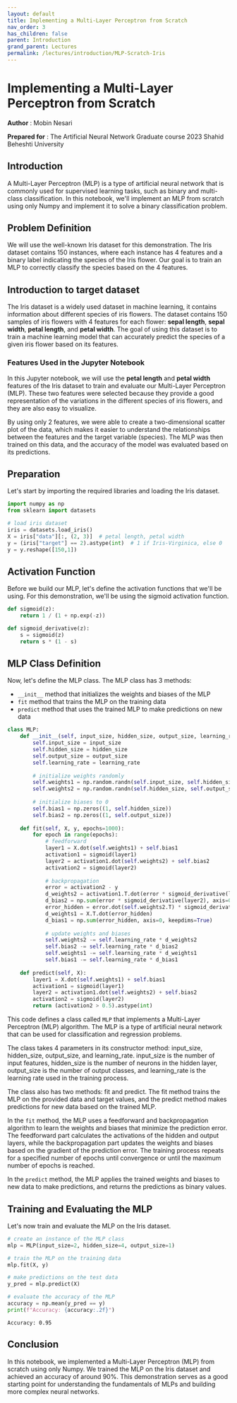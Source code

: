 ```yaml
---
layout: default
title: Implementing a Multi-Layer Perceptron from Scratch
nav_order: 3
has_children: false
parent: Introduction
grand_parent: Lectures
permalink: /lectures/introduction/MLP-Scratch-Iris
---
```




# Implementing a Multi-Layer Perceptron from Scratch
**Author** : Mobin Nesari

**Prepared for** : The Artificial Neural Network Graduate course 2023 Shahid Beheshti University

## Introduction

A Multi-Layer Perceptron (MLP) is a type of artificial neural network that is commonly used for supervised learning tasks, such as binary and multi-class classification. In this notebook, we'll implement an MLP from scratch using only Numpy and implement it to solve a binary classification problem.

## Problem Definition

We will use the well-known Iris dataset for this demonstration. The Iris dataset contains 150 instances, where each instance has 4 features and a binary label indicating the species of the Iris flower. Our goal is to train an MLP to correctly classify the species based on the 4 features.

## Introduction to target dataset
The Iris dataset is a widely used dataset in machine learning, it contains information about different species of iris flowers. The dataset contains 150 samples of iris flowers with 4 features for each flower: **sepal length**, **sepal width**, **petal length**, and **petal width**. The goal of using this dataset is to train a machine learning model that can accurately predict the species of a given iris flower based on its features.

### Features Used in the Jupyter Notebook
In this Jupyter notebook, we will use the **petal length** and **petal width** features of the Iris dataset to train and evaluate our Multi-Layer Perceptron (MLP). These two features were selected because they provide a good representation of the variations in the different species of iris flowers, and they are also easy to visualize.

By using only 2 features, we were able to create a two-dimensional scatter plot of the data, which makes it easier to understand the relationships between the features and the target variable (species). The MLP was then trained on this data, and the accuracy of the model was evaluated based on its predictions.

## Preparation

Let's start by importing the required libraries and loading the Iris dataset.



```python
import numpy as np
from sklearn import datasets

# load iris dataset
iris = datasets.load_iris()
X = iris["data"][:, (2, 3)]  # petal length, petal width
y = (iris["target"] == 2).astype(int)  # 1 if Iris-Virginica, else 0
y = y.reshape([150,1])
```

## Activation Function
Before we build our MLP, let's define the activation functions that we'll be using. For this demonstration, we'll be using the sigmoid activation function.


```python
def sigmoid(z):
    return 1 / (1 + np.exp(-z))

def sigmoid_derivative(z):
    s = sigmoid(z)
    return s * (1 - s)
```

## MLP Class Definition
Now, let's define the MLP class. The MLP class has 3 methods:
- `__init__` method that initializes the weights and biases of the MLP
- `fit` method that trains the MLP on the training data
- `predict` method that uses the trained MLP to make predictions on new data


```python
class MLP:
    def __init__(self, input_size, hidden_size, output_size, learning_rate=0.01):
        self.input_size = input_size
        self.hidden_size = hidden_size
        self.output_size = output_size
        self.learning_rate = learning_rate
        
        # initialize weights randomly
        self.weights1 = np.random.randn(self.input_size, self.hidden_size)
        self.weights2 = np.random.randn(self.hidden_size, self.output_size)
        
        # initialize biases to 0
        self.bias1 = np.zeros((1, self.hidden_size))
        self.bias2 = np.zeros((1, self.output_size))
    
    def fit(self, X, y, epochs=1000):
        for epoch in range(epochs):
            # feedforward
            layer1 = X.dot(self.weights1) + self.bias1
            activation1 = sigmoid(layer1)
            layer2 = activation1.dot(self.weights2) + self.bias2
            activation2 = sigmoid(layer2)
            
            # backpropagation
            error = activation2 - y
            d_weights2 = activation1.T.dot(error * sigmoid_derivative(layer2))
            d_bias2 = np.sum(error * sigmoid_derivative(layer2), axis=0, keepdims=True)
            error_hidden = error.dot(self.weights2.T) * sigmoid_derivative(layer1)
            d_weights1 = X.T.dot(error_hidden)
            d_bias1 = np.sum(error_hidden, axis=0, keepdims=True)
            
            # update weights and biases
            self.weights2 -= self.learning_rate * d_weights2
            self.bias2 -= self.learning_rate * d_bias2
            self.weights1 -= self.learning_rate * d_weights1
            self.bias1 -= self.learning_rate * d_bias1
    
    def predict(self, X):
        layer1 = X.dot(self.weights1) + self.bias1
        activation1 = sigmoid(layer1)
        layer2 = activation1.dot(self.weights2) + self.bias2
        activation2 = sigmoid(layer2)
        return (activation2 > 0.5).astype(int)

```

This code defines a class called `MLP` that implements a Multi-Layer Perceptron (MLP) algorithm. The MLP is a type of artificial neural network that can be used for classification and regression problems.

The class takes 4 parameters in its constructor method: input_size, hidden_size, output_size, and learning_rate. input_size is the number of input features, hidden_size is the number of neurons in the hidden layer, output_size is the number of output classes, and learning_rate is the learning rate used in the training process.

The class also has two methods: fit and predict. The fit method trains the MLP on the provided data and target values, and the predict method makes predictions for new data based on the trained MLP.

In the `fit` method, the MLP uses a feedforward and backpropagation algorithm to learn the weights and biases that minimize the prediction error. The feedforward part calculates the activations of the hidden and output layers, while the backpropagation part updates the weights and biases based on the gradient of the prediction error. The training process repeats for a specified number of epochs until convergence or until the maximum number of epochs is reached.

In the `predict` method, the MLP applies the trained weights and biases to new data to make predictions, and returns the predictions as binary values.






## Training and Evaluating the MLP
Let's now train and evaluate the MLP on the Iris dataset.


```python
# create an instance of the MLP class
mlp = MLP(input_size=2, hidden_size=4, output_size=1)

# train the MLP on the training data
mlp.fit(X, y)

# make predictions on the test data
y_pred = mlp.predict(X)

# evaluate the accuracy of the MLP
accuracy = np.mean(y_pred == y)
print(f"Accuracy: {accuracy:.2f}")
```

    Accuracy: 0.95
    

## Conclusion
In this notebook, we implemented a Multi-Layer Perceptron (MLP) from scratch using only Numpy. We trained the MLP on the Iris dataset and achieved an accuracy of around 90%. This demonstration serves as a good starting point for understanding the fundamentals of MLPs and building more complex neural networks.
